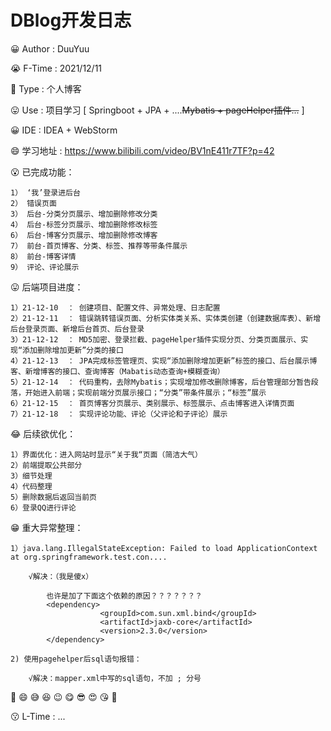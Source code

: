 # DBlog开发日志
😀 Author : DuuYuu

😭 F-Time : 2021/12/11

🥰 Type : 个人博客

😛  Use  : 项目学习 [ Springboot + JPA  +  ....~~Mybatis + pageHelper插件...~~ ]

😀  IDE : IDEA + WebStorm

😄 学习地址 : https://www.bilibili.com/video/BV1nE411r7TF?p=42

😮 已完成功能：

    1） ‘我’登录进后台
    2） 错误页面
    3） 后台-分类分页展示、增加删除修改分类
    4） 后台-标签分页展示、增加删除修改标签
    6） 后台-博客分页展示、增加删除修改博客
    7） 前台-首页博客、分类、标签、推荐等带条件展示
    8） 前台-博客详情
    9） 评论、评论展示


😛 后端项目进度：

    1）21-12-10  ： 创建项目、配置文件、异常处理、日志配置
    2）21-12-11  ： 错误跳转错误页面、分析实体类关系、实体类创建（创建数据库表）、新增后台登录页面、新增后台首页、后台登录
    3）21-12-12  ： MD5加密、登录拦截、pageHelper插件实现分页、分类页面展示、实现“添加删除增加更新”分类的接口
    4）21-12-13  ： JPA完成标签管理页、实现“添加删除增加更新”标签的接口、后台展示博客、新增博客的接口、查询博客（Mabatis动态查询+模糊查询）
    5）21-12-14  ： 代码重构，去除Mybatis；实现增加修改删除博客，后台管理部分暂告段落，开始进入前端；实现前端分页展示接口；“分类”带条件展示；“标签”展示
    6）21-12-15  ： 首页博客分页展示、类别展示、标签展示、点击博客进入详情页面
    7）21-12-18  ： 实现评论功能、评论（父评论和子评论）展示


😂 后续欲优化：

    1）界面优化：进入网站时显示“关于我“页面（简洁大气）
    2）前端提取公共部分
    3）细节处理
    4）代码整理
    5）删除数据后返回当前页
    6）登录QQ进行评论


😁  重大异常整理：

    1）java.lang.IllegalStateException: Failed to load ApplicationContext  	at org.springframework.test.con....

        √解决：（我是傻x）
        
            也许是加了下面这个依赖的原因？？？？？？？
            <dependency>
                        <groupId>com.sun.xml.bind</groupId>
                        <artifactId>jaxb-core</artifactId>
                        <version>2.3.0</version>
            </dependency>

    2) 使用pagehelper后sql语句报错：

        √解决：mapper.xml中写的sql语句，不加 ; 分号


🤣 😄 😅 😆 😉 😋 😎 😍 😘 🥰

😗 L-Time : ...
